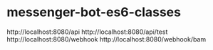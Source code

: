 # messenger-bot-es6-classes

http://localhost:8080/api
http://localhost:8080/api/test
http://localhost:8080/webhook
http://localhost:8080/webhook/bam